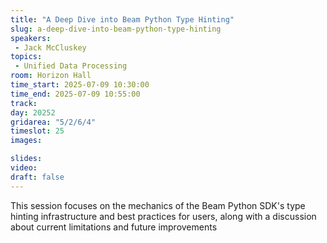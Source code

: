 ```yaml
---
title: "A Deep Dive into Beam Python Type Hinting"
slug: a-deep-dive-into-beam-python-type-hinting
speakers:
 - Jack McCluskey
topics:
 - Unified Data Processing
room: Horizon Hall
time_start: 2025-07-09 10:30:00
time_end: 2025-07-09 10:55:00
track: 
day: 20252
gridarea: "5/2/6/4"
timeslot: 25
images: 

slides:
video:
draft: false
---
```


This session focuses on the mechanics of the Beam Python SDK's type hinting infrastructure and best practices for users, along with a discussion about current limitations and future improvements